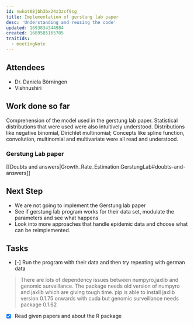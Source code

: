 ```yaml
---
id: nwkot08jbh3bx24z3zcf9sg
title: Implementation of gerstung lab paper
desc: 'Understanding and reusing the code'
updated: 1693834344984
created: 1689585165705
traitIds:
  - meetingNote
---
```



## Attendees

<!-- Meeting attendees. If you prefix users with an '@', you can then optionally click Ctrl+Enter to create a note for that user. -->

- Dr. Daniela Börningen
- Vishnushiri

## Work done so far

<!-- What has been done so far -->

Comprehension of the model used in the gerstung lab paper. Statistical distributions that were used were also intuitively understood. Distributions like negative binomial, Dirichlet multinomial; Concepts like spline function, convolution, multinomial and multivariate were all read and understood.

### Gerstung Lab paper

[[Doubts and answers|Growth_Rate_Estimation.GerstungLab#doubts-and-answers]]


<!-- Any doubts to be cleared -->

## Next Step

<!-- What should  I work on till the next meeting-->
- We are not going to implement the Gerstung lab paper
- See if gerstung lab program works for their data set, modulate the parameters and see what happens
- Look into more approaches that handle epidemic data and choose what can be reimplemented.

## Tasks

<!-- You can add any follow up items here. If they require more detail, you can use `Create Task Note` to create each follow up item as a separate note. -->

- [-] Run the program with their data and then try repeating with german data

> There are lots of dependency issues between numpyro,jaxlib and genomic surveillance. The package needs old version of numpyro and jaxlib which are giving tough time. pip is able to install jaxlib version 0.1.75 onwards with cuda but genomic surveillance needs package 0.1.62

- [X] Read given papers and about the R package
  